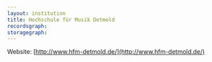 ```yaml
---
layout: institution
title: Hochschule für Musik Detmold
recordsgraph: 
storagegraph: 
---
```


Website: [http://www.hfm-detmold.de/](http://www.hfm-detmold.de/)
